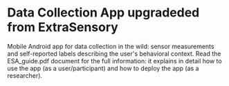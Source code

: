 # Data Collection App upgradeded from ExtraSensory
Mobile Android app for data collection in the wild: sensor measurements and self-reported labels describing the user's behavioral context.
Read the ESA_guide.pdf document for the full information: it explains in detail how to use the app (as a user/participant) and how to deploy the app (as a researcher).
